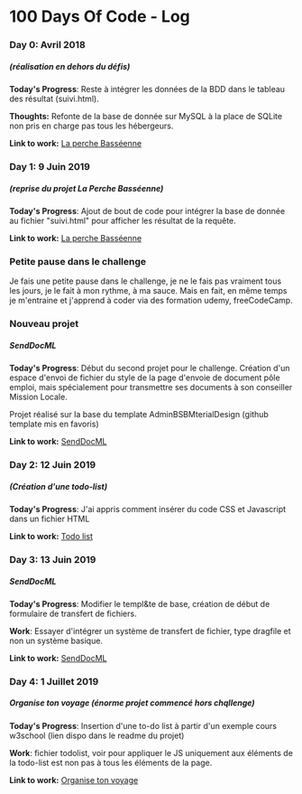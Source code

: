 # 100 Days Of Code - Log

### Day 0: Avril 2018
##### (réalisation en dehors du défis)

**Today's Progress**: Reste à intégrer les données de la BDD dans le tableau des résultat (suivi.html).

**Thoughts:** Refonte de la base de donnée sur MySQL à la place de SQLite non pris en charge pas tous les hébergeurs.

**Link to work:** [La perche Basséenne](https://github.com/ValentinGratz/La-Perche-Bass-enne-Carnet)

### Day 1: 9 Juin 2019
##### (reprise du projet La Perche Basséenne)

**Today's Progress**: Ajout de bout de code pour intégrer la base de donnée au fichier "suivi.html" pour afficher les résultat de la requête. 

**Link to work:** [La perche Basséenne](https://github.com/ValentinGratz/La-Perche-Bass-enne-Carnet)

###  Petite pause dans le challenge
Je fais une petite pause dans le challenge, je ne le fais pas vraiment tous les jours, je le fait à mon rythme, à ma sauce. Mais en fait, en même temps je m'entraine et j'apprend à coder via des formation udemy, freeCodeCamp. 

###  Nouveau projet
##### SendDocML

**Today's Progress**: Début du second projet pour le challenge. Création d'un espace d'envoi de fichier du style de la page d'envoie de document pôle emploi, mais spécialement pour transmettre ses documents à son conseiller Mission Locale.

Projet réalisé sur la base du template AdminBSBMterialDesign (github template mis en favoris)

**Link to work:** [SendDocML](https://github.com/ValentinGratz/SendDocML)

### Day 2: 12 Juin 2019
##### (Création d'une todo-list)

**Today's Progress**: J'ai appris comment insérer du code CSS et Javascript dans un fichier HTML

**Link to work:** [Todo list](https://github.com/ValentinGratz/mes-divers-challenges-dev-web/tree/master/todo%20list)

### Day 3: 13 Juin 2019
##### SendDocML

**Today's Progress**: Modifier le templ&te de base, création de début de formulaire de transfert de fichiers.

**Work**: Essayer d'intégrer un système de transfert de fichier, type dragfile et non un système basique.

**Link to work:** [SendDocML](https://github.com/ValentinGratz/SendDocML)

### Day 4: 1 Juillet 2019
##### Organise ton voyage (énorme projet commencé hors  chqllenge)

**Today's Progress**: Insertion d'une to-do list à partir d'un exemple cours w3school (lien dispo dans le readme du projet)

**Work**: fichier todolist, voir pour appliquer le JS uniquement aux éléments de la todo-list est non pas à tous les éléments de la page. 

**Link to work:** [Organise ton voyage](https://github.com/Organise-ton-voyage/le-site)
